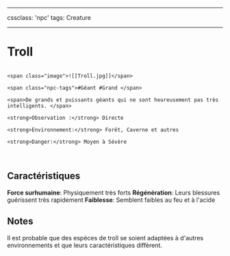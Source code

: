 
---

cssclass: 'npc'
tags: Creature

---

# Troll

```ad-desc

<span class="image">![[Troll.jpg]]</span>

<span class="npc-tags">#Géant #Grand </span>

<span>De grands et puissants géants qui ne sont heureusement pas très intelligents. </span>

<strong>Observation :</strong> Directe

<strong>Environnement:</strong> Forêt, Caverne et autres

<strong>Danger:</strong> Moyen à Sévère

```

<br>

## Caractéristiques
**Force surhumaine**: Physiquement très forts
**Régénération**: Leurs blessures guérissent très rapidement
**Faiblesse**: Semblent faibles au feu et à l'acide

## Notes
Il est probable que des espèces de troll se soient adaptées à d'autres environnements et que leurs caractéristiques diffèrent.
